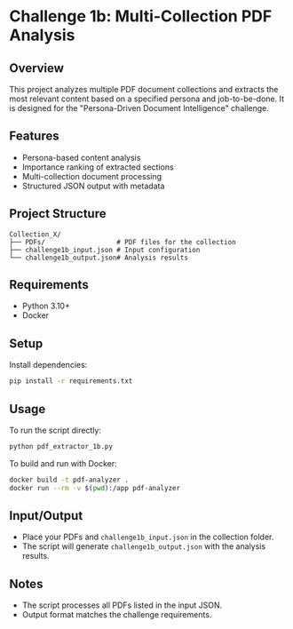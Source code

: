 # Challenge 1b: Multi-Collection PDF Analysis

## Overview
This project analyzes multiple PDF document collections and extracts the most relevant content based on a specified persona and job-to-be-done. It is designed for the "Persona-Driven Document Intelligence" challenge.

## Features
- Persona-based content analysis
- Importance ranking of extracted sections
- Multi-collection document processing
- Structured JSON output with metadata

## Project Structure
```
Collection_X/
├── PDFs/                  # PDF files for the collection
├── challenge1b_input.json # Input configuration
└── challenge1b_output.json# Analysis results
```

## Requirements
- Python 3.10+
- Docker 

## Setup
Install dependencies:
```sh
pip install -r requirements.txt
```

## Usage
To run the script directly:
```sh
python pdf_extractor_1b.py
```

To build and run with Docker:
```sh
docker build -t pdf-analyzer .
docker run --rm -v $(pwd):/app pdf-analyzer
```

## Input/Output
- Place your PDFs and `challenge1b_input.json` in the collection folder.
- The script will generate `challenge1b_output.json` with the analysis results.

## Notes
- The script processes all PDFs listed in the input JSON.
- Output format matches the challenge requirements.
